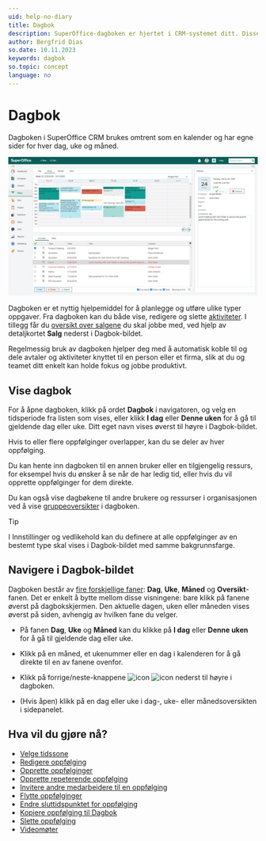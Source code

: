 ```yaml
---
uid: help-no-diary
title: Dagbok
description: SuperOffice-dagboken er hjertet i CRM-systemet ditt. Disse guidene gjør det enklere å lære å jobbe med dagboken.
author: Bergfrid Dias
so.date: 10.11.2023
keywords: dagbok
so.topic: concept
language: no
---
```


# Dagbok

Dagboken i SuperOffice CRM brukes omtrent som en kalender og har egne sider for hver dag, uke og måned.

![Registrer alle avtalene og oppgavene dine i dagboken, slik at du kan holde oversikt over dem -screenshot][img3]

Dagboken er et nyttig hjelpemiddel for å planlegge og utføre ulike typer oppgaver. Fra dagboken kan du både vise, redigere og slette [aktiviteter][16]. I tillegg får du [oversikt over salgene][13] du skal jobbe med, ved hjelp av detaljkortet **Salg** nederst i Dagbok-bildet.

Regelmessig bruk av dagboken hjelper deg med å automatisk koble til og dele avtaler og aktiviteter knyttet til en person eller et firma, slik at du og teamet ditt enkelt kan holde fokus og jobbe produktivt.

## <a id="open" />Vise dagbok

For å åpne dagboken, klikk på ordet **Dagbok** i navigatoren, og velg en tidsperiode fra listen som vises, eller klikk **I dag** eller **Denne uken** for å gå til gjeldende dag eller uke. Ditt eget navn vises øverst til høyre i Dagbok-bildet.

Hvis to eller flere oppfølginger overlapper, kan du se deler av hver oppfølging.

Du kan hente inn dagboken til en annen bruker eller en tilgjengelig ressurs, for eksempel hvis du ønsker å se når de har ledig tid, eller hvis du vil opprette oppfølginger for dem direkte.

Du kan også vise dagbøkene til andre brukere og ressurser i organisasjonen ved å vise [gruppeoversikter][2] i dagboken.

> [!TIP]
> I Innstillinger og vedlikehold kan du definere at alle oppfølginger av en bestemt type skal vises i Dagbok-bildet med samme bakgrunnsfarge.

## <a id="nav" />Navigere i Dagbok-bildet

Dagboken består av [fire forskjellige faner][24]: **Dag**, **Uke**, **Måned** og **Oversikt**-fanen. Det er enkelt å bytte mellom disse visningene: bare klikk på fanene øverst på dagbokskjermen. Den aktuelle dagen, uken eller måneden vises øverst på siden, avhengig av hvilken fane du velger.

* På fanen **Dag**, **Uke** og **Måned** kan du klikke på **I dag** eller **Denne uken** for å gå til gjeldende dag eller uke.

* Klikk på en måned, et ukenummer eller en dag i kalenderen for å gå direkte til en av fanene ovenfor.

* Klikk på forrige/neste-knappene ![icon][img2] ![icon][img1] nederst til høyre i dagboken.

* (Hvis åpen) klikk på en dag eller uke i dag-, uke- eller månedsoversikten i sidepanelet.

## Hva vil du gjøre nå?

* [Velge tidssone][15]
* [Redigere oppfølging][6]
* [Opprette oppfølginger][18]
* [Opprette repeterende oppfølging][10]
* [Invitere andre medarbeidere til en oppfølging][11]
* [Flytte oppfølginger][19]
* [Endre sluttidspunktet for oppfølging][20]
* [Kopiere oppfølging til Dagbok][21]
* [Slette oppfølging][17]
* [Videomøter][23]

<!-- Referenced links -->
[2]: group-view.md
[6]: edit-follow-up.md
[10]: recurrence/create.md
[11]: invitation/index.md
[13]: screen/sales-tab.md
[15]: ../../globalization-and-localization/learn/time-zones.md
[16]: ../../learn/basics/activity.md
[17]: edit-follow-up.md#delete
[18]: create-follow-up.md
[19]: move-follow-up.md
[20]: edit-follow-up.md#change-end
[21]: create-follow-up.md#copy
[24]: screen/index.md
[23]: video-meetings.md

<!-- Referenced images -->
[img1]: ../../../media/icons/arrow-right.png
[img2]: ../../../media/icons/arrow-left.png
[img3]: ../../../media/loc/en/diary/diary.png
